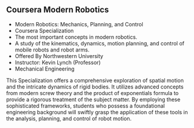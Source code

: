 ## Coursera Modern Robotics

- Modern Robotics: Mechanics, Planning, and Control 
- Coursera Specialization
- The most important concepts in modern robotics.
- A study of the kinematics, dynamics, motion planning, and control of mobile robots and robot arms.
- Offered By Northwestern University
- Instructor: Kevin Lynch (Professor)
- Mechanical Engineering

This Specialization offers a comprehensive exploration of spatial motion and the intricate dynamics of rigid bodies. It utilizes advanced concepts from modern screw theory and the product of exponentials formula to provide a rigorous treatment of the subject matter. By employing these sophisticated frameworks, students who possess a foundational engineering background will swiftly grasp the application of these tools in the analysis, planning, and control of robot motion.
